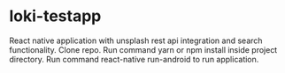 # loki-testapp
React native application with unsplash rest api integration and search functionality.
Clone repo.
Run command yarn or npm install inside project directory.
Run command react-native run-android to run application.
